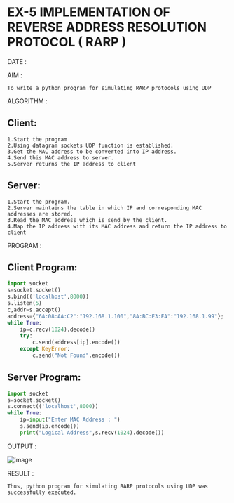# EX-5 IMPLEMENTATION OF REVERSE ADDRESS RESOLUTION PROTOCOL ( RARP )

DATE :

AIM :
```
To write a python program for simulating RARP protocols using UDP
```

ALGORITHM :
## Client:
```
1.Start the program
2.Using datagram sockets UDP function is established.
3.Get the MAC address to be converted into IP address.
4.Send this MAC address to server.
5.Server returns the IP address to client
```
## Server:
```
1.Start the program.
2.Server maintains the table in which IP and corresponding MAC addresses are stored.
3.Read the MAC address which is send by the client.
4.Map the IP address with its MAC address and return the IP address to client
```

PROGRAM :
## Client Program:
```python
import socket
s=socket.socket()
s.bind(('localhost',8000))
s.listen(5)
c,addr=s.accept()
address={"6A:08:AA:C2":"192.168.1.100","8A:BC:E3:FA":"192.168.1.99"};
while True:
    ip=c.recv(1024).decode()
    try:
        c.send(address[ip].encode())
    except KeyError:
        c.send("Not Found".encode())
```
## Server Program:
``` python
import socket
s=socket.socket()
s.connect(('localhost',8000))
while True:
    ip=input("Enter MAC Address : ")
    s.send(ip.encode())
    print("Logical Address",s.recv(1024).decode())
```

OUTPUT :

![image](https://github.com/gokul-sureshkumar/EX-5/assets/121148715/6377c653-cfa3-43ee-b049-d64ae925c3a4)



RESULT :
```
Thus, python program for simulating RARP protocols using UDP was successfully executed.
```
